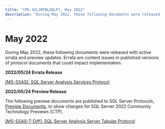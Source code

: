 ```yaml
---
title: "[MS-SQLINTBLOGLP]: May 2022"
description: "During May 2022, these following documents were released with active errata and preview updates. Errata are content issues"
---
```


# May 2022

<p>During May 2022, these following documents were released
with active errata and preview updates. Errata are content issues in published
versions of protocol documents that could impact implementation.</p>

<p><b>2022/05/24 Errata Release</b></p>

<p><span><a href="https://sqlprotocoldocs-cgcjdngdb5dee9c6.b02.azurefd.net/MS-SSAS/%5bMS-SSAS%5d-220524-diff.pdf">[MS-SSAS]:
SQL Server Analysis Services Protocol</a></span></p>

<p><b>2022/05/24 Preview Release</b></p>

<p>The following preview documents are published to SQL Server
Protocols, <span><a href="https://docs.microsoft.com/en-us/openspecs/sql_server_protocols/ms-sqlprotlp/9523bb93-328f-4e27-9b1b-a0aab77ebcf0">Preview
Documents</a></span>, to show changes for SQL Server 2022 Community Technology
Previews (CTP).</p>

<p><span><a href="https://sqlprotocoldocs-cgcjdngdb5dee9c6.b02.azurefd.net/MS-SSAS-T/%5bMS-SSAS-T%5d-220524-diff.pdf">[MS-SSAS-T-Diff]:
SQL Server Analysis Server Tabular Protocol</a></span></p>


                